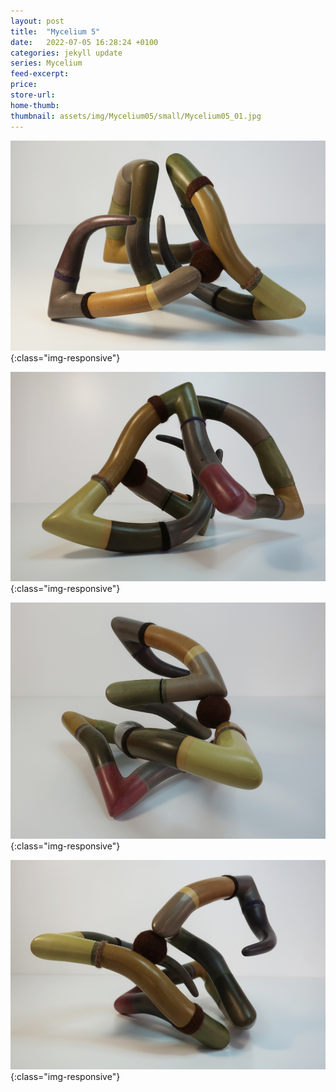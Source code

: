 ```yaml
---
layout: post
title:  "Mycelium 5"
date:   2022-07-05 16:28:24 +0100
categories: jekyll update
series: Mycelium
feed-excerpt:
price:
store-url:
home-thumb: 
thumbnail: assets/img/Mycelium05/small/Mycelium05_01.jpg
---
```

![Mycelium 5 Sculpture](/assets/img/Mycelium05/Mycelium05_01.jpg){:class="img-responsive"}

![Mycelium 5 Sculpture](/assets/img/Mycelium05/Mycelium05_03.jpg){:class="img-responsive"}

![Mycelium 5 Sculpture](/assets/img/Mycelium05/Mycelium05_04.jpg){:class="img-responsive"}

![Mycelium 5 Sculpture](/assets/img/Mycelium05/Mycelium05_05.jpg){:class="img-responsive"}

